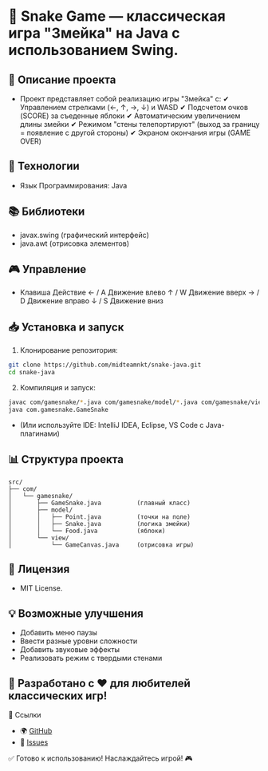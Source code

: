# 🐍 Snake Game — классическая игра "Змейка" на Java с использованием Swing.

## 📌 Описание проекта
- Проект представляет собой реализацию игры "Змейка" с:
✔ Управлением стрелками (←, ↑, →, ↓) и WASD
✔ Подсчетом очков (SCORE) за съеденные яблоки
✔ Автоматическим увеличением длины змейки
✔ Режимом "стены телепортируют" (выход за границу = появление с другой стороны)
✔ Экраном окончания игры (GAME OVER)

## 🧠 Технологии
- Язык Программирования: Java

## 📚 Библиотеки
- javax.swing (графический интерфейс)
- java.awt (отрисовка элементов)

## 🎮 Управление
- Клавиша Действие
← / A	Движение влево
↑ / W	Движение вверх
→ / D	Движение вправо
↓ / S	Движение вниз

## 📥 Установка и запуск
1. Клонирование репозитория:
```bash
git clone https://github.com/midteamnkt/snake-java.git
cd snake-java
```
2. Компиляция и запуск:
```bash
javac com/gamesnake/*.java com/gamesnake/model/*.java com/gamesnake/view/*.java
java com.gamesnake.GameSnake
```
- (Или используйте IDE: IntelliJ IDEA, Eclipse, VS Code с Java-плагинами)

## 📊 Структура проекта
```
src/
├── com/
│   └── gamesnake/
│       ├── GameSnake.java          (главный класс)
│       ├── model/
│       │   ├── Point.java          (точки на поле)
│       │   ├── Snake.java          (логика змейки)
│       │   └── Food.java           (яблоки)
│       └── view/
│           └── GameCanvas.java     (отрисовка игры)
```

## 📜 Лицензия
- MIT License.

## 💡 Возможные улучшения
- Добавить меню паузы
- Ввести разные уровни сложности
- Добавить звуковые эффекты
- Реализовать режим с твердыми стенами

## 🚀 Разработано с ❤️ для любителей классических игр!

🔗 Ссылки
- 🌍 [GitHub](https://github.com/midteamnkt/snake-java)
- 📩 [Issues](https://t.me/Ilyxaaa0)

✅ Готово к использованию! Наслаждайтесь игрой! 🎮
